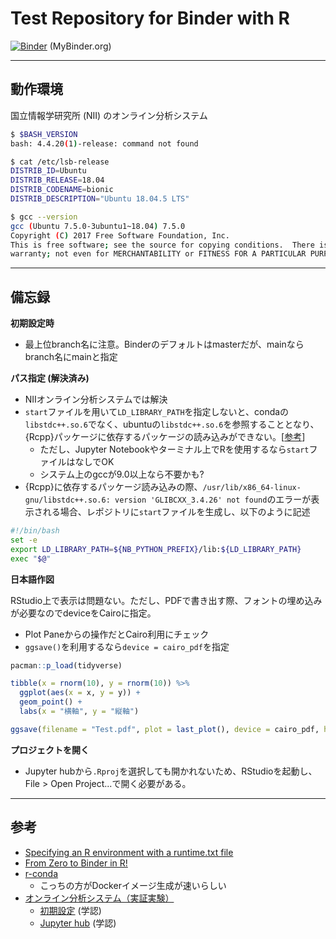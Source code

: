 # Test Repository for Binder with R

[![Binder](https://binder.cs.rcos.nii.ac.jp/badge_logo.svg)](https://binder.cs.rcos.nii.ac.jp/v2/gh/JaehyunSong/Binder_R/master) (MyBinder.org)

---

## 動作環境

国立情報学研究所 (NII) のオンライン分析システム

```bash
$ $BASH_VERSION
bash: 4.4.20(1)-release: command not found

$ cat /etc/lsb-release
DISTRIB_ID=Ubuntu
DISTRIB_RELEASE=18.04
DISTRIB_CODENAME=bionic
DISTRIB_DESCRIPTION="Ubuntu 18.04.5 LTS"

$ gcc --version
gcc (Ubuntu 7.5.0-3ubuntu1~18.04) 7.5.0
Copyright (C) 2017 Free Software Foundation, Inc.
This is free software; see the source for copying conditions.  There is NO
warranty; not even for MERCHANTABILITY or FITNESS FOR A PARTICULAR PURPOSE.
```

---

## 備忘録

**初期設定時**

* 最上位branch名に注意。Binderのデフォルトはmasterだが、mainならbranch名にmainと指定

**パス指定 (解決済み)**

* NIIオンライン分析システムでは解決
* `start`ファイルを用いて`LD_LIBRARY_PATH`を指定しないと、condaの`libstdc++.so.6`でなく、ubuntuの`libstdc++.so.6`を参照することとなり、{Rcpp}パッケージに依存するパッケージの読み込みができない。[[参考](https://discourse.jupyter.org/t/glibcxx-3-4-26-not-found-from-rstudio/7778)]
  * ただし、Jupyter Notebookやターミナル上でRを使用するなら`start`ファイルはなしでOK
  * システム上のgccが9.0以上なら不要かも?
* {Rcpp}に依存するパッケージ読み込みの際、`/usr/lib/x86_64-linux-gnu/libstdc++.so.6: version 'GLIBCXX_3.4.26' not found`のエラーが表示される場合、レポジトリに`start`ファイルを生成し、以下のように記述

```bash
#!/bin/bash
set -e
export LD_LIBRARY_PATH=${NB_PYTHON_PREFIX}/lib:${LD_LIBRARY_PATH}
exec "$@"
```

**日本語作図**

RStudio上で表示は問題ない。ただし、PDFで書き出す際、フォントの埋め込みが必要なのでdeviceをCairoに指定。

* Plot Paneからの操作だとCairo利用にチェック
* `ggsave()`を利用するなら`device = cairo_pdf`を指定

```r
pacman::p_load(tidyverse)

tibble(x = rnorm(10), y = rnorm(10)) %>%
  ggplot(aes(x = x, y = y)) +
  geom_point() +
  labs(x = "横軸", y = "縦軸")

ggsave(filename = "Test.pdf", plot = last_plot(), device = cairo_pdf, height = 5, width = 5)
```

**プロジェクトを開く**

* Jupyter hubから`.Rproj`を選択しても開かれないため、RStudioを起動し、File > Open Project...で開く必要がある。

---

## 参考

* [Specifying an R environment with a runtime.txt file](https://github.com/binder-examples/r)
* [From Zero to Binder in R!](https://github.com/alan-turing-institute/the-turing-way/blob/master/workshops/boost-research-reproducibility-binder/workshop-presentations/zero-to-binder-r.md)
* [r-conda](https://github.com/binder-examples/r-conda)
  * こっちの方がDockerイメージ生成が速いらしい
* [オンライン分析システム（実証実験）](https://meatwiki.nii.ac.jp/confluence/display/niircosap)
  * [初期設定](https://binder.cs.rcos.nii.ac.jp/) (学認)
  * [Jupyter hub](https://jupyter.cs.rcos.nii.ac.jp/) (学認)
